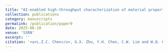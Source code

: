 ```yaml
---
title: "AI-enabled high-throughput characterization of material properties based on indentation response"
collection: publications
category: manuscripts
permalink: /publication/paper9
date: 2025-06-10
venue: 'SSRN'
excerpt: ''
citation: '<u>L.Z.C. Chen</u>, G.X. Zhu, Y.H. Chen, C.W. Lim and W.Q. Chen. &quot;AI-enabled high-throughput characterization of material properties based on indentation response. &quot; <i>MechanoEngineering</i>, 2025.'
---
```



